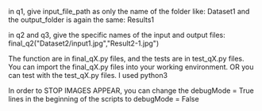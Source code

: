 in q1, give input_file_path as only the name of the folder like:
Dataset1
and the output_folder is again the same:
Results1

in q2 and q3, give the specific names of the input and output files:
final_q2("Dataset2/input1.jpg","Result2-1.jpg")


The function are in final_qX.py files, and the tests are in test_qX.py files.
You can import the final_qX.py files into your working environment. OR you can test with the test_qX.py files.
I used python3

In order to STOP IMAGES APPEAR,  you can change the 
debugMode = True 
lines in the beginning of the scripts to 
debugMode = False
